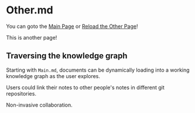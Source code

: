 # Other.md
You can goto the [Main Page](Main) or [Reload the Other Page](Other)!

This is another page!

## Traversing the knowledge graph
Starting with `Main.md`, documents can be dynamically loading into a working knowledge graph as the user explores.

Users could link their notes to other people's notes in different git repositories.

Non-invasive collaboration.

